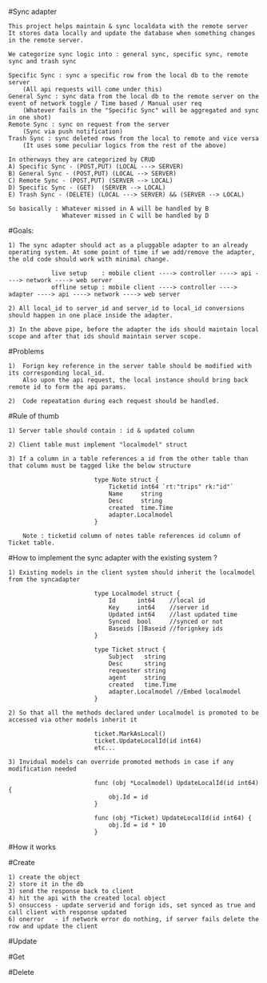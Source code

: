 #Sync adapter

    This project helps maintain & sync localdata with the remote server
    It stores data locally and update the database when something changes in the remote server.

    We categorize sync logic into : general sync, specific sync, remote sync and trash sync

    Specific Sync : sync a specific row from the local db to the remote server 
        (All api requests will come under this)
    General Sync : sync data from the local db to the remote server on the event of network toggle / Time based / Manual user req
        (Whatever fails in the "Specific Sync" will be aggregated and sync in one shot)
    Remote Sync : sync on request from the server 
        (Sync via push notification)
    Trash Sync : sync deleted rows from the local to remote and vice versa 
        (It uses some peculiar logics from the rest of the above)
        
    In otherways they are categorized by CRUD
    A) Specific Sync - (POST,PUT) (LOCAL ---> SERVER)
    B) General Sync - (POST,PUT) (LOCAL --> SERVER)
    C) Remote Sync - (POST,PUT) (SERVER --> LOCAL)
    D) Specific Sync - (GET)  (SERVER --> LOCAL)
    E) Trash Sync - (DELETE) (LOCAL ---> SERVER) && (SERVER --> LOCAL)

    So basically : Whatever missed in A will be handled by B
                   Whatever missed in C will be handled by D
    

#Goals: 

    1) The sync adapter should act as a pluggable adapter to an already operating system. At some point of time if we add/remove the adapter, the old code should work with minimal change. 
 
                live setup    : mobile client ----> controller ----> api ----> network ----> web server
                offline setup : mobile client ----> controller ----> adapter ----> api ----> network ----> web server
    
    2) All local_id to server_id and server_id to local_id conversions should happen in one place inside the adapter.
    
    3) In the above pipe, before the adapter the ids should maintain local scope and after that ids should maintain server scope.
                
#Problems

    1)  Forign key reference in the server table should be modified with its corresponding local_id.
        Also upon the api request, the local instance should bring back remote id to form the api params.
        
    2)  Code repeatation during each request should be handled.

#Rule of thumb

    1) Server table should contain : id & updated column

    2) Client table must implement "localmodel" struct

    3) If a column in a table references a id from the other table than that column must be tagged like the below structure 
    
                            type Note struct {
                            	Ticketid int64 `rt:"trips" rk:"id"`
                            	Name     string
                            	Desc     string
                            	created  time.Time
                            	adapter.Localmodel
                            }
                            
        Note : ticketid column of notes table references id column of Ticket table.
    
                    
#How to implement the sync adapter with the existing system ?
 
    1) Existing models in the client system should inherit the localmodel from the syncadapter
 
                            type Localmodel struct {
                            	Id      int64    //local id
                            	Key     int64    //server id
                            	Updated int64    //last updated time
                            	Synced  bool     //synced or not
                            	Baseids []Baseid //forignkey ids
                            }
                            
                            type Ticket struct {
                            	Subject   string
                            	Desc      string
                            	requester string
                            	agent     string
                            	created   time.Time
                            	adapter.Localmodel //Embed localmodel
                            }
                            
    2) So that all the methods declared under Localmodel is promoted to be accessed via other models inherit it
 
                            ticket.MarkAsLocal()
                            ticket.UpdateLocalId(id int64)
                            etc...
                            
    3) Invidual models can override promoted methods in case if any modification needed
                            
                            func (obj *Localmodel) UpdateLocalId(id int64) {
                            	obj.Id = id
                            }
                            
                            func (obj *Ticket) UpdateLocalId(id int64) {
                            	obj.Id = id * 10
                            }
    
#How it works 

#Create

    1) create the object
    2) store it in the db
    3) send the response back to client
    4) hit the api with the created local object
    5) onsuccess - update serverid and forign ids, set synced as true and call client with response updated 
    6) onerror   - if network error do nothing, if server fails delete the row and update the client

#Update

#Get

#Delete

